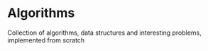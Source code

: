 # Algorithms
Collection of algorithms, data structures and interesting problems, implemented from scratch
